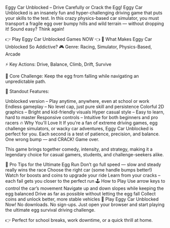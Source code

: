 Eggy Car Unblocked – Drive Carefully or Crack the Egg!
Eggy Car Unblocked is an insanely fun and hyper-challenging driving game that puts your skills to the test. In this crazy physics-based car simulator, you must transport a fragile egg over bumpy hills and wild terrain — without dropping it! Sound easy? Think again!

👉 Play Eggy Car Unblocked Games NOW 👈
🚗 What Makes Eggy Car Unblocked So Addictive?
🎮 Genre: Racing, Simulator, Physics-Based, Arcade

⚡ Key Actions: Drive, Balance, Climb, Drift, Survive

🧠 Core Challenge: Keep the egg from falling while navigating an unpredictable path.

🌟 Standout Features:

Unblocked version – Play anytime, anywhere, even at school or work
Endless gameplay – No level cap, just pure skill and persistence
Colorful 2D graphics – Bright and kid-friendly visuals
Hyper casual style – Easy to learn, hard to master
Responsive controls – Intuitive for both beginners and pro racers
🔥 Why You'll Love It
If you're a fan of extreme driving games, egg challenge simulators, or wacky car adventures, Eggy Car Unblocked is perfect for you. Each second is a test of patience, precision, and balance. One wrong bump — and CRACK! Game over.

This game brings together comedy, intensity, and strategy, making it a legendary choice for casual gamers, students, and challenge-seekers alike.

🚀 Pro Tips for the Ultimate Egg Run
Don’t go full speed — slow and steady really wins the race
Choose the right car (some handle bumps better!)
Watch for boosts and coins to upgrade your ride
Learn from your cracks – each fail gets you closer to the perfect run
🕹️ How to Play
Use arrow keys to control the car’s movement
Navigate up and down slopes while keeping the egg balanced
Drive as far as possible without letting the egg fall
Collect coins and unlock better, more stable vehicles
🎯 Play Eggy Car Unblocked Now!
No downloads. No sign-ups. Just open your browser and start playing the ultimate egg survival driving challenge.

👉 Perfect for school breaks, work downtime, or a quick thrill at home.
